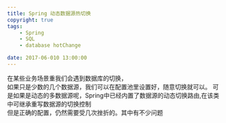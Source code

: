 ```yaml
---
title: Spring 动态数据源热切换
copyright: true  
tags: 
    - Spring 
    - SQL 
    - database hotChange 

date: 2017-06-010 13:00:00
---
```




在某些业务场景重我们会遇到数据库的切换，   
如果只是少数的几个数据源，我们可以在配置池里设置好，随意切换就可以。
可是如果是动态的多数据源呢，Spring中已经内置了数据源的动态切换路由,在该类中可继承重写数据源的切换控制    
但是正确的配置，仍然需要受几次挫折的。其中有不少问题


<!-- more -->